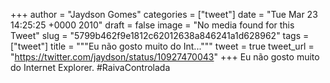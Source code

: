 
+++
author = "Jaydson Gomes"
categories = ["tweet"]
date = "Tue Mar 23 14:25:25 +0000 2010"
draft = false
image = "No media found for this Tweet"
slug = "5799b462f9e1812c62012638a846241a1d628962"
tags = ["tweet"]
title = """Eu não gosto muito do Int..."""
tweet = true
tweet_url = "https://twitter.com/jaydson/status/10927470043"
+++
Eu não gosto muito do Internet Explorer. #RaivaControlada
